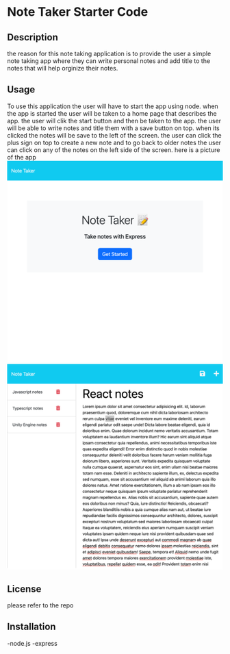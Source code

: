 # Note Taker Starter Code

## Description
the reason for this note taking application is to provide the user a simple note taking app where they can write personal notes and add title to the notes that will help orginize their notes.

## Usage
To use this application the user will have to start the app using node. when the app is started the user will be taken to a home page that describes the app. the user will clik the start button and then be taken to the app. the user will be able to write notes and title them with a save button on top. when its clicked the notes will be save to the left of the screen. the user can click the plus sign on top to create a new note and to go back to older notes the user can click on any of the notes on the left side of the screen.
here is a picture of the app !["screenshot of the main webpage"](./Develop/img/localhost_3001_.png)
!["screenshot of the notes webpage"](./Develop/img/localhost_3001_notes.png)


## License
please refer to the repo

## Installation
-node.js
-express